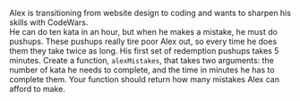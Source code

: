 Alex is transitioning from website design to coding and wants to sharpen his skills with CodeWars.  
He can do ten kata in an hour, but when he makes a mistake, he must do pushups. These pushups really tire poor Alex out, so every time he does them they take twice as long. His first set of redemption pushups takes 5 minutes. Create a function, `alexMistakes`, that takes two arguments: the number of kata he needs to complete, and the time in minutes he has to complete them. Your function should return how many mistakes Alex can afford to make.